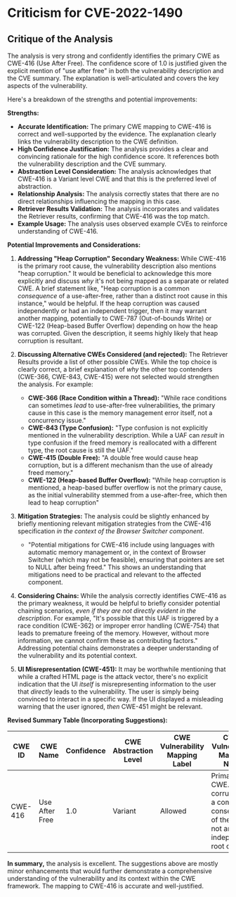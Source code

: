 # Criticism for CVE-2022-1490

## Critique of the Analysis

The analysis is very strong and confidently identifies the primary CWE as CWE-416 (Use After Free). The confidence score of 1.0 is justified given the explicit mention of "use after free" in both the vulnerability description and the CVE summary. The explanation is well-articulated and covers the key aspects of the vulnerability.

Here's a breakdown of the strengths and potential improvements:

**Strengths:**

*   **Accurate Identification:** The primary CWE mapping to CWE-416 is correct and well-supported by the evidence. The explanation clearly links the vulnerability description to the CWE definition.
*   **High Confidence Justification:** The analysis provides a clear and convincing rationale for the high confidence score. It references both the vulnerability description and the CVE summary.
*   **Abstraction Level Consideration:** The analysis acknowledges that CWE-416 is a Variant level CWE and that this is the preferred level of abstraction.
*   **Relationship Analysis:** The analysis correctly states that there are no direct relationships influencing the mapping in this case.
*   **Retriever Results Validation:** The analysis incorporates and validates the Retriever results, confirming that CWE-416 was the top match.
*   **Example Usage:** The analysis uses observed example CVEs to reinforce understanding of CWE-416.

**Potential Improvements and Considerations:**

1.  **Addressing "Heap Corruption" Secondary Weakness:** While CWE-416 is the primary root cause, the vulnerability description also mentions "heap corruption." It would be beneficial to acknowledge this more explicitly and discuss *why* it's not being mapped as a separate or related CWE.  A brief statement like, "Heap corruption is a common *consequence* of a use-after-free, rather than a distinct root cause in this instance," would be helpful. If the heap corruption was caused independently or had an independent trigger, then it may warrant another mapping, potentially to CWE-787 (Out-of-bounds Write) or CWE-122 (Heap-based Buffer Overflow) depending on how the heap was corrupted. Given the description, it seems highly likely that heap corruption is resultant.

2.  **Discussing Alternative CWEs Considered (and rejected):** The Retriever Results provide a list of other possible CWEs.  While the top choice is clearly correct, a brief explanation of *why* the other top contenders (CWE-366, CWE-843, CWE-415) were not selected would strengthen the analysis. For example:
    *   **CWE-366 (Race Condition within a Thread):** "While race conditions can sometimes *lead* to use-after-free vulnerabilities, the primary cause in this case is the memory management error itself, not a concurrency issue."
    *   **CWE-843 (Type Confusion):** "Type confusion is not explicitly mentioned in the vulnerability description. While a UAF can *result* in type confusion if the freed memory is reallocated with a different type, the root cause is still the UAF."
    *   **CWE-415 (Double Free):** "A double free would cause heap corruption, but is a different mechanism than the use of already freed memory."
    *   **CWE-122 (Heap-based Buffer Overflow):** "While heap corruption is mentioned, a heap-based buffer overflow is not the primary cause, as the initial vulnerability stemmed from a use-after-free, which then lead to heap corruption"

3.  **Mitigation Strategies:** The analysis could be slightly enhanced by briefly mentioning relevant mitigation strategies from the CWE-416 specification *in the context of the Browser Switcher component*.
    *   "Potential mitigations for CWE-416 include using languages with automatic memory management or, in the context of Browser Switcher (which may not be feasible), ensuring that pointers are set to NULL after being freed."  This shows an understanding that mitigations need to be practical and relevant to the affected component.

4.  **Considering Chains:**  While the analysis correctly identifies CWE-416 as the primary weakness, it would be helpful to briefly consider potential chaining scenarios, *even if they are not directly evident in the description*. For example, "It's possible that this UAF is triggered by a race condition (CWE-362) or improper error handling (CWE-754) that leads to premature freeing of the memory. However, without more information, we cannot confirm these as contributing factors." Addressing potential chains demonstrates a deeper understanding of the vulnerability and its potential context.

5.  **UI Misrepresentation (CWE-451):** It may be worthwhile mentioning that while a crafted HTML page is the attack vector, there's no explicit indication that the UI *itself* is misrepresenting information to the user that *directly* leads to the vulnerability.  The user is simply being convinced to interact in a specific way. If the UI displayed a misleading warning that the user ignored, *then* CWE-451 might be relevant.

**Revised Summary Table (Incorporating Suggestions):**

| CWE ID | CWE Name | Confidence | CWE Abstraction Level | CWE Vulnerability Mapping Label | CWE-Vulnerability Mapping Notes |
|---|---|---|---|---|---|
| CWE-416 | Use After Free | 1.0 | Variant | Allowed | Primary CWE. Heap corruption is a common consequence of the UAF, not an independent root cause. |

**In summary,** the analysis is excellent. The suggestions above are mostly minor enhancements that would further demonstrate a comprehensive understanding of the vulnerability and its context within the CWE framework. The mapping to CWE-416 is accurate and well-justified.